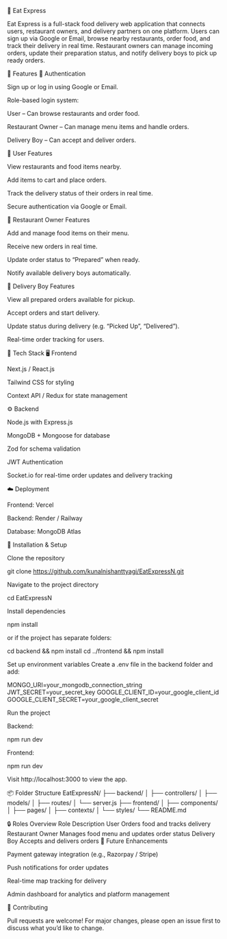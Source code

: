 🍔 Eat Express

Eat Express is a full-stack food delivery web application that connects users, restaurant owners, and delivery partners on one platform.
Users can sign up via Google or Email, browse nearby restaurants, order food, and track their delivery in real time.
Restaurant owners can manage incoming orders, update their preparation status, and notify delivery boys to pick up ready orders.

🚀 Features
👤 Authentication

Sign up or log in using Google or Email.

Role-based login system:

User – Can browse restaurants and order food.

Restaurant Owner – Can manage menu items and handle orders.

Delivery Boy – Can accept and deliver orders.

🍱 User Features

View restaurants and food items nearby.

Add items to cart and place orders.

Track the delivery status of their orders in real time.

Secure authentication via Google or Email.

🏨 Restaurant Owner Features

Add and manage food items on their menu.

Receive new orders in real time.

Update order status to “Prepared” when ready.

Notify available delivery boys automatically.

🚴 Delivery Boy Features

View all prepared orders available for pickup.

Accept orders and start delivery.

Update status during delivery (e.g. “Picked Up”, “Delivered”).

Real-time order tracking for users.

🧩 Tech Stack
🖥️ Frontend

Next.js / React.js

Tailwind CSS for styling

Context API / Redux for state management

⚙️ Backend

Node.js with Express.js

MongoDB + Mongoose for database

Zod for schema validation

JWT Authentication

Socket.io for real-time order updates and delivery tracking

☁️ Deployment

Frontend: Vercel

Backend: Render / Railway

Database: MongoDB Atlas

🧾 Installation & Setup

Clone the repository

git clone https://github.com/kunalnishanttyagi/EatExpressN.git


Navigate to the project directory

cd EatExpressN


Install dependencies

npm install


or if the project has separate folders:

cd backend && npm install
cd ../frontend && npm install


Set up environment variables
Create a .env file in the backend folder and add:

MONGO_URI=your_mongodb_connection_string
JWT_SECRET=your_secret_key
GOOGLE_CLIENT_ID=your_google_client_id
GOOGLE_CLIENT_SECRET=your_google_client_secret


Run the project

Backend:

npm run dev


Frontend:

npm run dev


Visit http://localhost:3000
 to view the app.

📦 Folder Structure
EatExpressN/
├── backend/
│   ├── controllers/
│   ├── models/
│   ├── routes/
│   └── server.js
├── frontend/
│   ├── components/
│   ├── pages/
│   ├── contexts/
│   └── styles/
└── README.md

🔒 Roles Overview
Role	Description
User	Orders food and tracks delivery
Restaurant Owner	Manages food menu and updates order status
Delivery Boy	Accepts and delivers orders
🧠 Future Enhancements

Payment gateway integration (e.g., Razorpay / Stripe)

Push notifications for order updates

Real-time map tracking for delivery

Admin dashboard for analytics and platform management

🤝 Contributing

Pull requests are welcome!
For major changes, please open an issue first to discuss what you’d like to change.
